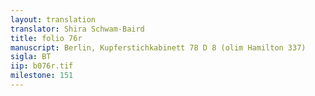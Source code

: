 ```yaml
---
layout: translation
translator: Shira Schwam-Baird
title: folio 76r
manuscript: Berlin, Kupferstichkabinett 78 D 8 (olim Hamilton 337)
sigla: BT
iip: b076r.tif
milestone: 151
---
```

